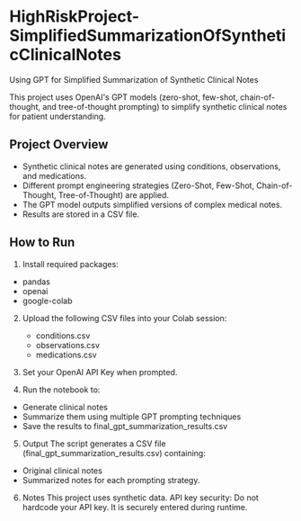 # HighRiskProject-SimplifiedSummarizationOfSyntheticClinicalNotes
Using GPT for Simplified Summarization of Synthetic Clinical Notes

This project uses OpenAI's GPT models (zero-shot, few-shot, chain-of-thought, and tree-of-thought prompting) to simplify synthetic clinical notes for patient understanding.

## Project Overview

- Synthetic clinical notes are generated using conditions, observations, and medications.
- Different prompt engineering strategies (Zero-Shot, Few-Shot, Chain-of-Thought, Tree-of-Thought) are applied.
- The GPT model outputs simplified versions of complex medical notes.
- Results are stored in a CSV file.

## How to Run

1. Install required packages:
- pandas
- openai
- google-colab

2. Upload the following CSV files into your Colab session:
   - conditions.csv
   - observations.csv
   - medications.csv

3. Set your OpenAI API Key when prompted.

4. Run the notebook to:
- Generate clinical notes
- Summarize them using multiple GPT prompting techniques
- Save the results to final_gpt_summarization_results.csv

5. Output
The script generates a CSV file (final_gpt_summarization_results.csv) containing:
- Original clinical notes
- Summarized notes for each prompting strategy.

6. Notes
This project uses synthetic data.
API key security: Do not hardcode your API key. It is securely entered during runtime.

